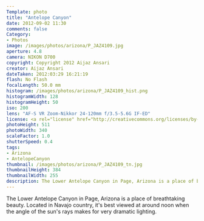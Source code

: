 ```yaml
---
Template: photo
title: "Antelope Canyon"
date: 2012-09-02 11:30
comments: false
Category:
- Photos
image: /images/photos/arizona/P_JAZ4109.jpg
aperture: 4.8
camera: NIKON D700
copyright: Copyright 2012 Aijaz Ansari
creator: Aijaz Ansari
dateTaken: 2012:03:29 16:21:19
flash: No Flash
focalLength: 50.0 mm
histogram: /images/photos/arizona/P_JAZ4109_hist.png
histogramWidth: 128
histogramHeight: 50
iso: 200
lens: "AF-S VR Zoom-Nikkor 24-120mm f/3.5-5.6G IF-ED"
license: <a rel="license" href="http://creativecommons.org/licenses/by-nc-nd/3.0/deed.en_US"><img alt="Creative Commons License" style="border-width:0" src="http://i.creativecommons.org/l/by-nc-nd/3.0/80x15.png" /></a>
photoHeight: 511
photoWidth: 340
scaleFactor: 1.0
shutterSpeed: 0.4
tags: 
- Arizona
- AntelopeCanyon
thumbnail: /images/photos/arizona/P_JAZ4109_tn.jpg
thumbnailHeight: 384
thumbnailWidth: 255
description: The Lower Antelope Canyon in Page, Arizona is a place of breathtaking beauty.
---
```


The Lower Antelope Canyon in Page, Arizona is a place of breathtaking
beauty.  Located in Navajo country, it's best viewed at around noon when
the angle of the sun's rays makes for very dramatic lighting.

